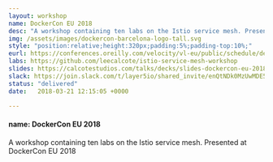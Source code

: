 ```yaml
---
layout: workshop
name: DockerCon EU 2018 
desc: "A workshop containing ten labs on the Istio service mesh. Presented at DockerCon EU 2018. <p><i>Resources posted below.</i></p>"
img: /assets/images/dockercon-barcelona-logo-tall.svg
style: "position:relative;height:320px;padding:5%;padding-top:10%;"
eurl: https://conferences.oreilly.com/velocity/vl-eu/public/schedule/detail/70506
labs: https://github.com/leecalcote/istio-service-mesh-workshop
slides: https://calcotestudios.com/talks/decks/slides-dockercon-eu-2018-using-istio-workshop.html
slack: https://join.slack.com/t/layer5io/shared_invite/enQtNDk0MzUwMDE5MDkzLTA5ODUzNjNjOTBjMGIxM2JjOGNiM2E2YTM0OTU3NzBiOTA3NjFlMWUwOTU0MjgzMzVhMDNlZDcxYjcxYmJkYjc
status: "delivered"
date:   2018-03-21 12:15:05 +0000

---  
```


<h4>name: DockerCon EU 2018 </h4>
A workshop containing ten labs on the Istio service mesh. Presented at DockerCon EU 2018